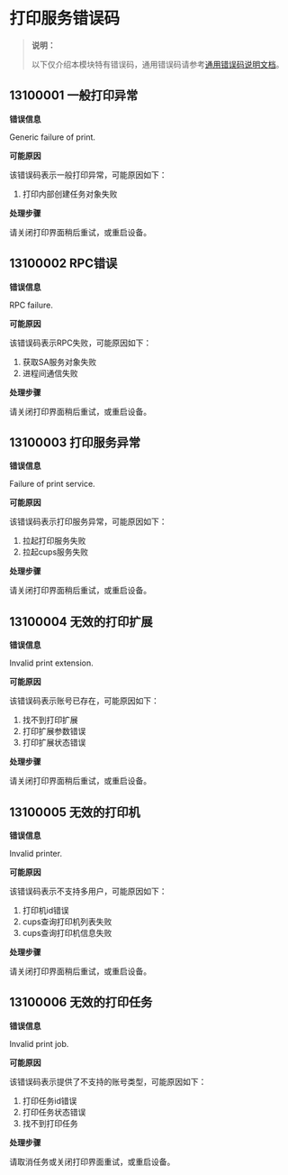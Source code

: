 # 打印服务错误码

> **说明：**
>
> 以下仅介绍本模块特有错误码，通用错误码请参考[通用错误码说明文档](../errorcode-universal.md)。

## 13100001 一般打印异常

**错误信息**

Generic failure of print.

**可能原因**

该错误码表示一般打印异常，可能原因如下：
1. 打印内部创建任务对象失败

**处理步骤**

请关闭打印界面稍后重试，或重启设备。

## 13100002 RPC错误

**错误信息**

RPC failure.

**可能原因**

该错误码表示RPC失败，可能原因如下：
1. 获取SA服务对象失败
2. 进程间通信失败

**处理步骤**

请关闭打印界面稍后重试，或重启设备。

## 13100003 打印服务异常

**错误信息**

Failure of print service.

**可能原因**

该错误码表示打印服务异常，可能原因如下：
1. 拉起打印服务失败
2. 拉起cups服务失败

**处理步骤**

请关闭打印界面稍后重试，或重启设备。

## 13100004 无效的打印扩展

**错误信息**

Invalid print extension.

**可能原因**

该错误码表示账号已存在，可能原因如下：
1. 找不到打印扩展
2. 打印扩展参数错误
3. 打印扩展状态错误

**处理步骤**

请关闭打印界面稍后重试，或重启设备。

## 13100005 无效的打印机

**错误信息**

Invalid printer.

**可能原因**

该错误码表示不支持多用户，可能原因如下：
1. 打印机id错误
2. cups查询打印机列表失败
3. cups查询打印机信息失败

**处理步骤**

请关闭打印界面稍后重试，或重启设备。

## 13100006 无效的打印任务

**错误信息**

Invalid print job.

**可能原因**

该错误码表示提供了不支持的账号类型，可能原因如下：
1. 打印任务id错误
2. 打印任务状态错误
3. 找不到打印任务

**处理步骤**

请取消任务或关闭打印界面重试，或重启设备。
